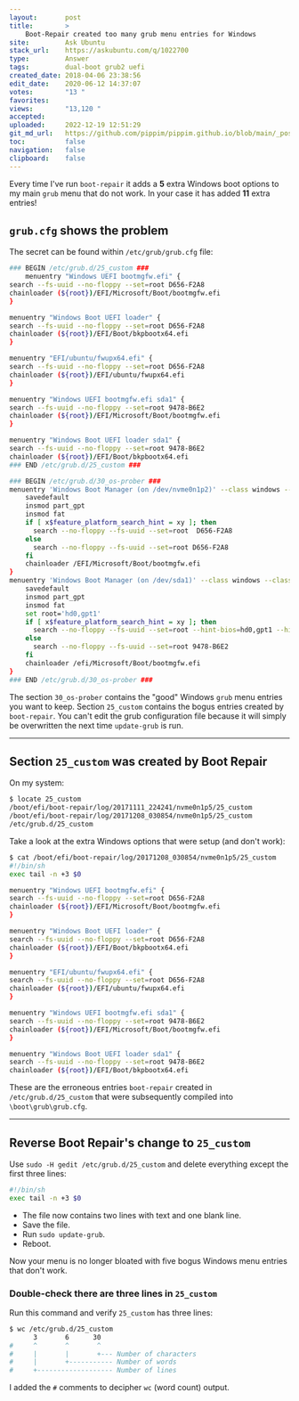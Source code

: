 ```yaml
---
layout:       post
title:        >
    Boot-Repair created too many grub menu entries for Windows
site:         Ask Ubuntu
stack_url:    https://askubuntu.com/q/1022700
type:         Answer
tags:         dual-boot grub2 uefi
created_date: 2018-04-06 23:38:56
edit_date:    2020-06-12 14:37:07
votes:        "13 "
favorites:    
views:        "13,120 "
accepted:     
uploaded:     2022-12-19 12:51:29
git_md_url:   https://github.com/pippim/pippim.github.io/blob/main/_posts/2018/2018-04-06-Boot-Repair-created-too-many-grub-menu-entries-for-Windows.md
toc:          false
navigation:   false
clipboard:    false
---
```


Every time I've run `boot-repair` it adds a **5** extra Windows boot options to my main `grub` menu that do not work. In your case it has added **11** extra entries!

## `grub.cfg` shows the problem

The secret can be found within `/etc/grub/grub.cfg` file: 



``` bash
### BEGIN /etc/grub.d/25_custom ###
    menuentry "Windows UEFI bootmgfw.efi" {
search --fs-uuid --no-floppy --set=root D656-F2A8
chainloader (${root})/EFI/Microsoft/Boot/bootmgfw.efi
}

menuentry "Windows Boot UEFI loader" {
search --fs-uuid --no-floppy --set=root D656-F2A8
chainloader (${root})/EFI/Boot/bkpbootx64.efi
}

menuentry "EFI/ubuntu/fwupx64.efi" {
search --fs-uuid --no-floppy --set=root D656-F2A8
chainloader (${root})/EFI/ubuntu/fwupx64.efi
}

menuentry "Windows UEFI bootmgfw.efi sda1" {
search --fs-uuid --no-floppy --set=root 9478-B6E2
chainloader (${root})/EFI/Microsoft/Boot/bootmgfw.efi
}

menuentry "Windows Boot UEFI loader sda1" {
search --fs-uuid --no-floppy --set=root 9478-B6E2
chainloader (${root})/EFI/Boot/bkpbootx64.efi
### END /etc/grub.d/25_custom ###

### BEGIN /etc/grub.d/30_os-prober ###
menuentry 'Windows Boot Manager (on /dev/nvme0n1p2)' --class windows --class os $menuentry_id_option 'osprober-efi-D656-F2A8' {
    savedefault
    insmod part_gpt
    insmod fat
    if [ x$feature_platform_search_hint = xy ]; then
      search --no-floppy --fs-uuid --set=root  D656-F2A8
    else
      search --no-floppy --fs-uuid --set=root D656-F2A8
    fi
    chainloader /EFI/Microsoft/Boot/bootmgfw.efi
}
menuentry 'Windows Boot Manager (on /dev/sda1)' --class windows --class os $menuentry_id_option 'osprober-efi-9478-B6E2' {
    savedefault
    insmod part_gpt
    insmod fat
    set root='hd0,gpt1'
    if [ x$feature_platform_search_hint = xy ]; then
      search --no-floppy --fs-uuid --set=root --hint-bios=hd0,gpt1 --hint-efi=hd0,gpt1 --hint-baremetal=ahci0,gpt1  9478-B6E2
    else
      search --no-floppy --fs-uuid --set=root 9478-B6E2
    fi
    chainloader /efi/Microsoft/Boot/bootmgfw.efi
}
### END /etc/grub.d/30_os-prober ###
```

The section `30_os-prober` contains the "good" Windows `grub` menu entries you want to keep. Section `25_custom` contains the bogus entries created by `boot-repair`. You can't edit the grub configuration file because it will simply be overwritten the next time `update-grub` is run.


----------

## Section `25_custom` was created by Boot Repair

On my system:

``` bash
$ locate 25_custom
/boot/efi/boot-repair/log/20171111_224241/nvme0n1p5/25_custom
/boot/efi/boot-repair/log/20171208_030854/nvme0n1p5/25_custom
/etc/grub.d/25_custom
```

Take a look at the extra Windows options that were setup (and don't work):

``` bash
$ cat /boot/efi/boot-repair/log/20171208_030854/nvme0n1p5/25_custom
#!/bin/sh
exec tail -n +3 $0

menuentry "Windows UEFI bootmgfw.efi" {
search --fs-uuid --no-floppy --set=root D656-F2A8
chainloader (${root})/EFI/Microsoft/Boot/bootmgfw.efi
}

menuentry "Windows Boot UEFI loader" {
search --fs-uuid --no-floppy --set=root D656-F2A8
chainloader (${root})/EFI/Boot/bkpbootx64.efi
}

menuentry "EFI/ubuntu/fwupx64.efi" {
search --fs-uuid --no-floppy --set=root D656-F2A8
chainloader (${root})/EFI/ubuntu/fwupx64.efi
}

menuentry "Windows UEFI bootmgfw.efi sda1" {
search --fs-uuid --no-floppy --set=root 9478-B6E2
chainloader (${root})/EFI/Microsoft/Boot/bootmgfw.efi
}

menuentry "Windows Boot UEFI loader sda1" {
search --fs-uuid --no-floppy --set=root 9478-B6E2
chainloader (${root})/EFI/Boot/bkpbootx64.efi
```

These are the erroneous entries `boot-repair` created in `/etc/grub.d/25_custom` that were subsequently compiled into `\boot\grub\grub.cfg`.


----------

## Reverse Boot Repair's change to `25_custom`

Use `sudo -H gedit /etc/grub.d/25_custom` and delete everything except the first three lines:

``` sh
#!/bin/sh
exec tail -n +3 $0

```

- The file now contains two lines with text and one blank line.
- Save the file.
- Run `sudo update-grub`.
- Reboot.

Now your menu is no longer bloated with five bogus Windows menu entries that don't work.

### Double-check there are three lines in `25_custom`

Run this command and verify `25_custom` has three lines:

``` bash
$ wc /etc/grub.d/25_custom
      3       6      30
#     ^       ^       ^
#     |       |       +--- Number of characters
#     |       +----------- Number of words
#     +------------------- Number of lines
```

I added the `#` comments to decipher `wc` (word count) output.
